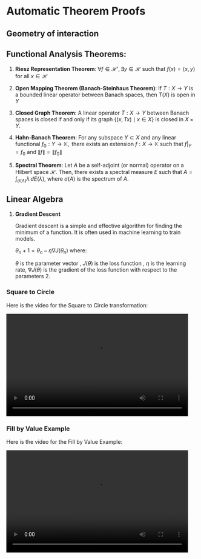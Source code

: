 # Automatic Theorem Proofs 

## Geometry of interaction
 

## Functional Analysis Theorems: 

1. **Riesz Representation Theorem**:
$\forall f \in \mathcal{H}', \exists y \in \mathcal{H} \text{ such that } f(x) = \langle x, y \rangle \text{ for all } x \in \mathcal{H}$

2. **Open Mapping Theorem (Banach-Steinhaus Theorem)**:
   $\text{If } T:X \to Y \text{ is a bounded linear operator between Banach spaces, then } T(X) \text{ is open in } Y$

3. **Closed Graph Theorem**:
   $\text{A linear operator } T:X \to Y \text{ between Banach spaces is closed if and only if its graph } \{(x, Tx) \mid x \in X\} \text{ is closed in } X \times Y.$

4. **Hahn-Banach Theorem**:
   $\text{For any subspace } Y \subset X \text{ and any linear functional } f_0 : Y \to \mathbb{K}, \text{ there exists an extension } f : X \to \mathbb{K} \text{ such that } f|_Y = f_0 \text{ and } \|f\| = \|f_0\|$
5. **Spectral Theorem**:
   $\text{Let } A \text{ be a self-adjoint (or normal) operator on a Hilbert space } \mathcal{H}.$
   $\text{ Then, there exists a spectral measure } E \text{ such that}$
   $A = \int_{\sigma(A)} \lambda \, dE(\lambda),$
   $\text{where } \sigma(A) \text{ is the spectrum of } A.$

## Linear Algebra

1. **Gradient Descent** 
  
   Gradient descent is a simple and effective algorithm for finding the minimum of a function. It is often used in machine learning to train models.
   
   $\theta_n+1 = \theta_n - \eta \nabla J(\theta_n)$
    where:
    
   $\theta$ is the parameter vector , 
   $J(\theta)$ is the loss function  ,
   $\eta$ is the learning rate,
   $\nabla J(\theta)$ is the gradient of the loss function with respect to the parameters
   2. 


### Square to Circle

Here is the video for the Square to Circle transformation:

<video src="/media/videos/manim/1080p60/SquareToCircle.mp4" width="480" height="270" controls></video>

### Fill by Value Example

Here is the video for the Fill by Value Example:

<video src="media/videos/gradient/1080p60/FillByValueExample.mp4" width="480" height="270" controls></video>


